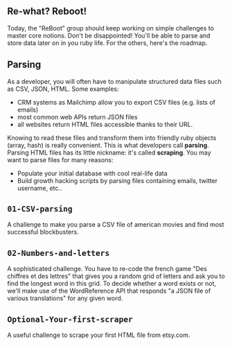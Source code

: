 ## Re-what? Reboot!

Today, the "ReBoot" group should keep working on simple challenges to master core notions. Don't be disappointed! You'll be able to parse and store data later on in you ruby life. For the others, here's the roadmap.

## Parsing

As a developer, you will often have to manipulate structured data files such as CSV, JSON, HTML. Some examples:

- CRM systems as Mailchimp allow you to export CSV files (e.g. lists of emails)
- most common web APIs return JSON files
- all websites return HTML files accessible thanks to their URL.

Knowing to read these files and transform them into friendly ruby objects (array, hash) is really convenient. This is what developers call **parsing**. Parsing HTML files has its little nickname: it's called **scraping**. You may want to parse files for many reasons:

- Populate your initial database with cool real-life data
- Build growth hacking scripts by parsing files containing emails, twitter username, etc..

## `01-CSV-parsing`
A challenge to make you parse a CSV file of american movies and find most successful blockbusters.

## `02-Numbers-and-letters`
A sophisticated challenge. You have to re-code the french game "Des chiffres et des lettres" that gives you a random grid of letters and ask you to find the longest word in this grid. To decide whether a word exists or not, we'll make use of the WordReference API that responds "a JSON file of various translations" for any given word.

## `Optional-Your-first-scraper`
A useful challenge to scrape your first HTML file from etsy.com.

